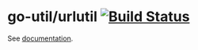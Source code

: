 # go-util/urlutil [![Build Status](https://travis-ci.org/frozzare/go-util.svg?branch=master)](https://travis-ci.org/frozzare/go-util)

See [documentation](https://godoc.org/github.com/frozzare/go-util/urlutil).